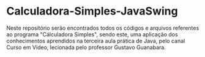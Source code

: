 # Calculadora-Simples-JavaSwing
 Neste repositório serão encontrados todos os códigos e arquivos referentes ao programa "Cálculadora Simples", sendo este, uma aplicação dos conhecimentos aprendidos na terceira aula prática de Java, pelo canal Curso em Vídeo, lecionada pelo professor Gustavo Guanabara.
